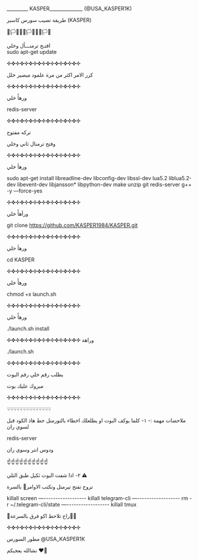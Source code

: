 _________ KASPER______________ (@USA_KASPER1K)

طريقة تصيب سورس كاسبر (KASPER)

🏴🏳🏴👾🏴🏳🏴👾🏴🏳🏴

افتـح ترمنـــأل وخلي   
sudo apt-get update

✢✜✢✜✢✜✢✜✢✜✢✜✢✜✢✜✢

كرر الامر اكثر من مرة علمود ميصير خلل 

 ✢✜✢✜✢✜✢✜✢✜✢✜✢✜✢✜✢
 
ورهأَ خلي  

redis-server

✢✜✢✜✢✜✢✜✢✜✢✜✢✜✢✜✢

تركه مفتوح    

وفتح ترمنال ثاني وخلي    

✢✜✢✜✢✜✢✜✢✜✢✜✢✜✢✜✢

ورهأ خلي    

sudo apt-get install libreadline-dev libconfig-dev libssl-dev lua5.2 liblua5.2-dev libevent-dev libjansson* libpython-dev make unzip git redis-server g++ -y —force-yes

✢✜✢✜✢✜✢✜✢✜✢✜✢✜✢✜✢

ورأهأَ خلي  


git clone https://github.com/KASPER1984/KASPER.git

✢✜✢✜✢✜✢✜✢✜✢✜✢✜✢✜✢

ورهأ خلي    

cd KASPER 

✢✜✢✜✢✜✢✜✢✜✢✜✢✜✢✜✢

ورهأَ خلي 

chmod +x launch.sh

✢✜✢✜✢✜✢✜✢✜✢✜✢✜✢✜✢

ورهأَ خلي 

./launch.sh install

✢✜✢✜✢✜✢✜✢✜✢✜✢✜✢✜✢
 وراهة 

./launch.sh

✢✜✢✜✢✜✢✜✢✜✢✜✢✜✢✜✢

يطلب رقم خلي رقم البوت 

مبروك عليك بوت  

✢✜✢✜✢✜✢✜✢✜✢✜✢✜✢✜✢

☟☟☟☟☟☟☟☟☟☟☟☟☟☟

ملاحضات مهمة :- ١- كلما يوكف البوت او يطلعلك اخطاء بالتورمنل حط هاذ الكود قبل لسوي ران 

redis-server  

ودوس انتر وسوي ران 

☝️☝️☝️☝️☝️☝️☝️☝️☝️☝️

٢- اذا شفت البوت ثكيل طبق التلي ⚠️

  تروح تفتح تيرمنل وتكتب الاوامر🌚 بالسرة

killall screen
—------------------
killall telegram-cli
—------------------
rm -r ~/.telegram-cli/state
—------------------
killall tmux

👾راح تلاحظ اكو فرق بالسرعة👨‍💻

✢✜✢✜✢✜✢✜✢✜✢✜✢✜✢✜✢

مطور السورس @USA_KASPER1K

نشالله يعجبكم ♥️🎃
